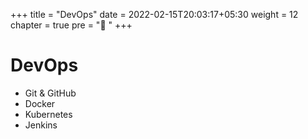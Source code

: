 +++
title = "DevOps"
date =  2022-02-15T20:03:17+05:30
weight = 12
chapter = true
pre = "🚀 "
+++

# DevOps

- Git & GitHub
- Docker
- Kubernetes
- Jenkins